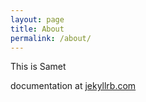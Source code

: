 ```yaml
---
layout: page
title: About
permalink: /about/
---
```


This is Samet

documentation at [jekyllrb.com](http://jekyllrb.com/)


